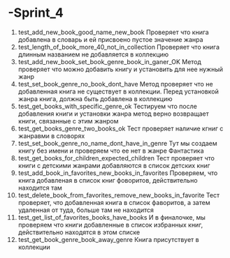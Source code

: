 # -Sprint_4
1. test_add_new_book_good_name_new_book Проверяет что книга добавлена в словарь и ей присвоено пустое значение жанра
2. test_length_of_book_more_40_not_in_collection Проверяет что книга длинным названием не добавляется в коллекцию
3. test_add_new_book_set_book_genre_book_in_ganer_OK Метод проверяет что можно добавить книгу и установить для нее нужный жанр
4. test_set_book_genre_no_book_dont_have Метод проверяет что не добавленная книга не существует в коллекции. Перед установкой жанра книга, должна быть добавлена в коллекцию
5.  test_get_books_with_specific_genre_ok Тестируем что после добавления книги и установки жанра метод верно возвращает книги, связанные с этим жанром 
6.  test_get_books_genre_two_books_ok Тест проверяет наличие кгниг с жанравми в словорях
7. test_set_book_genre_no_name_dont_have_in_genre Тут мы создаем книгу без имени и проверяем что ее нет в жанре Фантастика
8. test_get_books_for_children_expected_children Тест проверяет что книги с детскими жанрами добавляются в список детских книг
9. test_add_book_in_favorites_new_books_in_favorites Проверяем, что книга добавленая в список книг фоворитов, действительно находится там
10. test_delete_book_from_favorites_remove_new_books_in_favorite Тест проверяет, что добавленная книга в список фаворитов, а затем удаленная от туда, больше там не находится
11. test_get_list_of_favorites_books_have_books И в финалочке, мы проверяем что книги добавленные в список избранных книг, действительно находятся в этом списке
12. test_get_book_genre_book_away_genre Книга присутствует в коллекции
